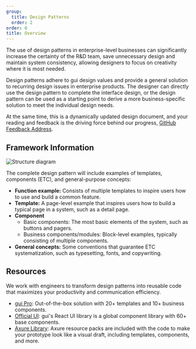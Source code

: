```yaml
---
group:
  title: Design Patterns
  order: 2
order: 0
title: Overview
---
```


The use of design patterns in enterprise-level businesses can significantly increase the certainty of the R&D team, save unnecessary design and maintain system consistency, allowing designers to focus on creativity where it is most needed.

Design patterns adhere to gui design values and provide a general solution to recurring design issues in enterprise products. The designer can directly use the design pattern to complete the interface design, or the design pattern can be used as a starting point to derive a more business-specific solution to meet the individual design needs.

At the same time, this is a dynamically updated design document, and your reading and feedback is the driving force behind our progress, [GitHub Feedback Address](https://github.com/ant-design/ant-design/issues).

## Framework Information

![Structure diagram](https://gw.alipayobjects.com/zos/rmsportal/NyWYOFQxJYElAwtUfSdv.png)

The complete design pattern will include examples of templates, components (ETC), and general-purpose concepts:

- **Function example:** Consists of multiple templates to inspire users how to use and build a common feature.
- **Template:** A page-level example that inspires users how to build a typical page in a system, such as a detail page.
- **Component**
  - Basic components: The most basic elements of the system, such as buttons and pagers.
  - Business components/modules: Block-level examples, typically consisting of multiple components.
- **General concepts:** Some conventions that guarantee ETC systematization, such as typesetting, fonts, and copywriting.

## Resources

We work with engineers to transform design patterns into reusable code that maximizes your productivity and communication efficiency.

- [gui Pro](https://pro.ant.design): Out-of-the-box solution with 20+ templates and 10+ business components.
- [Official UI](/components/overview): gui's React UI library is a global component library with 60+ base components.
- [Axure Library](http://library.ant.design/): Axure resource packs are included with the code to make your prototype look like a visual draft, including templates, components, and more.
